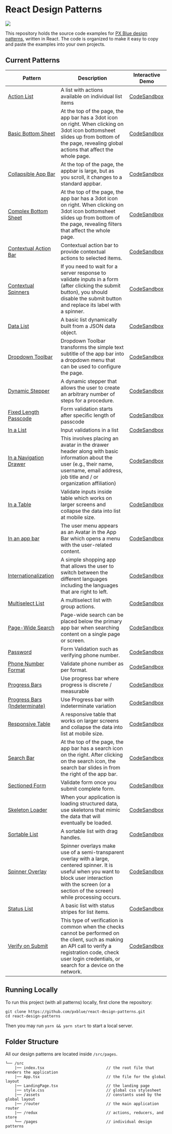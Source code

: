 # React Design Patterns

[![](https://img.shields.io/circleci/project/github/pxblue/react-design-patterns/master.svg?style=flat)](https://circleci.com/gh/pxblue/react-design-patterns/tree/master)

This repository holds the source code examples for [PX Blue design patterns](https://pxblue.github.io/patterns), written in React. The code is organized to make it easy to copy and paste the examples into your own projects.

## Current Patterns

| Pattern                                                                        | Description                                                                                                                                                                                  | Interactive Demo                                                                                                                                                                 |
| ------------------------------------------------------------------------------ | -------------------------------------------------------------------------------------------------------------------------------------------------------------------------------------------- | -------------------------------------------------------------------------------------------------------------------------------------------------------------------------------- |
| [Action List](https://pxblue.github.io/patterns/lists)                         | A list with actions available on individual list items                                                                                                                                       | [CodeSandbox](https://codesandbox.io/s/github/pxblue/react-design-patterns/tree/master?file=/src/pages/lists/action-list/index.tsx&initialpath=action-list)                      |
| [Basic Bottom Sheet](https://pxblue.github.io/patterns/overlay)                | At the top of the page, the app bar has a 3dot icon on right. When clicking on 3dot icon bottomsheet slides up from bottom of the page, revealing global actions that affect the whole page. | [CodeSandbox](https://codesandbox.io/s/github/pxblue/react-design-patterns/tree/master?file=/src/pages/overlays/basic-bottom-sheet/index.tsx&initialpath=basic-bottom-sheet)     |
| [Collapsible App Bar](https://pxblue.github.io/patterns/appbar)                | At the top of the page, the appbar is large, but as you scroll, it changes to a standard appbar.                                                                                             | [CodeSandbox](https://codesandbox.io/s/github/pxblue/react-design-patterns/tree/master?file=/src/pages/app-bar/collapsible-app-bar/index.tsx&initialpath=collapsible)            |
| [Complex Bottom Sheet](https://pxblue.github.io/patterns/overlay)              | At the top of the page, the app bar has a 3dot icon on right. When clicking on 3dot icon bottomsheet slides up from bottom of the page, revealing filters that affect the whole page.        | [CodeSandbox](https://codesandbox.io/s/github/pxblue/react-design-patterns/tree/master?file=/src/pages/overlays/complex-bottom-sheet/index.tsx&initialpath=complex-bottom-sheet) |
| [Contextual Action Bar](https://pxblue.github.io/patterns/appbar) | Contextual action bar to provide contextual actions to selected items. | [CodeSandbox](https://codesandbox.io/s/github/pxblue/react-design-patterns/tree/master?file=/src/pages/app-bar/contextual-action/index.tsx&initialpath=contextual-action) |
| [Contextual Spinners](https://pxblue.github.io/patterns/loading)              | If you need to wait for a server response to validate inputs in a form (after clicking the submit button), you should disable the submit button and replace its label with a spinner.        | [CodeSandbox](https://codesandbox.io/s/github/pxblue/react-design-patterns/tree/master?file=/src/pages/loading-waiting-states/contextual-spinner/ContextualSpinner.tsx&initialpath=contextual-spinner) |
| [Data List](https://pxblue.github.io/patterns/lists)                           | A basic list dynamically built from a JSON data object.                                                                                                                                      | [CodeSandbox](https://codesandbox.io/s/github/pxblue/react-design-patterns/tree/master?file=/src/pages/lists/data-list/index.tsx&initialpath=data-list)                          |
| [Dropdown Toolbar](https://pxblue.github.io/patterns/appbar) | Dropdown Toolbar transforms the simple text subtitle of the app bar into a dropdown menu that can be used to configure the page. | [CodeSandbox](https://codesandbox.io/s/github/pxblue/react-design-patterns/tree/master?file=/src/pages/app-bar/dropdown-toolbar/index.tsx&initialpath=dropdown-toolbar) |
| [Dynamic Stepper](https://pxblue.github.io/patterns/steppers)                  | A dynamic stepper that allows the user to create an arbitrary number of steps for a procedure.                                                                                               | [CodeSandbox](https://codesandbox.io/s/github/pxblue/react-design-patterns/tree/master?file=/src/pages/dynamic-stepper/index.tsx&initialpath=dynamic-stepper)                    |
| [Fixed Length Passcode](https://pxblue.github.io/patterns/forms)  | Form validation starts after specific length of passcode| [CodeSandbox](https://codesandbox.io/s/github/pxblue/react-design-patterns/tree/master?file=/src/pages/form-validation/fixed-length-passcode/index.tsx&initialpath=fixed-length-passcode) |
| [In a List](https://pxblue.github.io/patterns/forms)  | Input validations in a list| [CodeSandbox](https://codesandbox.io/s/github/pxblue/react-design-patterns/tree/master?file=/src/pages/form-validation/list/index.tsx&initialpath=in-a-list) |
| [In a Navigation Drawer](https://pxblue.github.io/patterns/account-menu)  | This involves placing an avatar in the drawer header along with basic information about the user (e.g., their name, username, email address, job title and / or organization affiliation)| [CodeSandbox](https://codesandbox.io/s/github/pxblue/react-design-patterns/tree/master?file=/src/pages/account-menu/in-a-drawer/index.tsx&initialpath=in-a-drawer) |
| [In a Table](https://pxblue.github.io/patterns/forms)  | Validate inputs inside table which works on larger screens and collapse the data into list at mobile size.| [CodeSandbox](https://codesandbox.io/s/github/pxblue/react-design-patterns/tree/master?file=/src/pages/form-validation/table/index.tsx&initialpath=in-a-table) |
| [In an app bar](https://pxblue.github.io/patterns/account-menu)  | The user menu appears as an Avatar in the App Bar which opens a menu with the user-related content.| [CodeSandbox](https://codesandbox.io/s/github/pxblue/react-design-patterns/tree/master?file=/src/pages/account-menu/in-an-app-bar/index.tsx&initialpath=in-an-app-bar) |
| [Internationalization](https://pxblue.github.io/patterns/internationalization) | A simple shopping app that allows the user to switch between the different languages including the languages that are right to left.                                                         | [CodeSandbox](https://codesandbox.io/s/github/pxblue/react-design-patterns/tree/master?file=/src/pages/i18n/index.tsx&initialpath=i18n)                                          |
| [Multiselect List](https://pxblue.github.io/patterns/lists)                    | A multiselect list with group actions.                                                                                                                                                       | [CodeSandbox](https://codesandbox.io/s/github/pxblue/react-design-patterns/tree/master?file=/src/pages/lists/multiselect-list/index.tsx&initialpath=multiselect-list)            |
| [Page-Wide Search](https://pxblue.github.io/patterns/appbar) | Page-wide search can be placed below the primary app bar when searching content on a single page or screen. | [CodeSandbox](https://codesandbox.io/s/github/pxblue/react-design-patterns/tree/master?file=/src/pages/app-bar/page-wide-search/index.tsx&initialpath=page-wide-search) |
| [Password](https://pxblue.github.io/patterns/forms)  | Form Validation such as verifying phone number.                       | [CodeSandbox](https://codesandbox.io/s/github/pxblue/react-design-patterns/tree/master?file=/src/pages/form-validation/password/index.tsx&initialpath=password) |
| [Phone Number Format](https://pxblue.github.io/patterns/forms)  | Validate phone number as per format. | [CodeSandbox](https://codesandbox.io/s/github/pxblue/react-design-patterns/tree/master?file=/src/pages/form-validation/phone-number-format/index.tsx&initialpath=phone-number-format) |
| [Progress Bars](https://pxblue.github.io/patterns/loading)                    | Use progress bar where progress is discrete / measurable                                                                                              | [CodeSandbox](https://codesandbox.io/s/github/pxblue/react-design-patterns/tree/master?file=/src/pages/loading-waiting-states/progress-bar/index.tsx&initialpath=progress-bar)            |
| [Progress Bars (Indeterminate)](https://pxblue.github.io/patterns/loading)                    | Use Progress bar with indeterminate variation                                                                                              | [CodeSandbox](https://codesandbox.io/s/github/pxblue/react-design-patterns/tree/master?file=/src/pages/loading-waiting-states/progress-bar-indeterminate/index.tsx&initialpath=progress-bar-indeterminate)            |
| [Responsive Table](https://pxblue.github.io/patterns/lists)                    | A responsive table that works on larger screens and collapse the data into list at mobile size.                                                                                              | [CodeSandbox](https://codesandbox.io/s/github/pxblue/react-design-patterns/tree/master?file=/src/pages/lists/responsive-table/index.tsx&initialpath=responsive-table)            |
| [Search Bar](https://pxblue.github.io/patterns/appbar)                         | At the top of the page, the app bar has a search icon on the right. After clicking on the search icon, the search bar slides in from the right of the app bar.                               | [CodeSandbox](https://codesandbox.io/s/github/pxblue/react-design-patterns/tree/master?file=/src/pages/app-bar/search-bar/index.tsx&initialpath=search)                          |
| [Sectioned Form](https://pxblue.github.io/patterns/forms)  | Validate form once you submit complete form. | [CodeSandbox](https://codesandbox.io/s/github/pxblue/react-design-patterns/tree/master?file=/src/pages/form-validation/sectioned-form/index.tsx&initialpath=in-a-sectioned-form) |
| [Skeleton Loader](https://pxblue.github.io/patterns/loading)                         | When your application is loading structured data, use skeletons that mimic the data that will eventually be loaded.                               | [CodeSandbox](https://codesandbox.io/s/github/pxblue/react-design-patterns/tree/master?file=/src/pages/loading-waiting-states/skeletons/Skeletons.tsx&initialpath=skeletons)                          |
| [Sortable List](https://pxblue.github.io/patterns/lists)                       | A sortable list with drag handles.                                                                                                                                                           | [CodeSandbox](https://codesandbox.io/s/github/pxblue/react-design-patterns/tree/master?file=/src/pages/lists/sortable-list/index.tsx&initialpath=sortable-list)                  |
| [Spinner Overlay](https://pxblue.github.io/patterns/loading)                         | Spinner overlays make use of a semi-transparent overlay with a large, centered spinner. It is useful when you want to block user interaction with the screen (or a section of the screen) while processing occurs.                               | [CodeSandbox](https://codesandbox.io/s/github/pxblue/react-design-patterns/tree/master?file=/src/pages/loading-waiting-states/spinner-overlays/index.tsx&initialpath=spinner-overlays)                          |
| [Status List](https://pxblue.github.io/patterns/lists)                         | A basic list with status stripes for list items.                                                                                                                                             | [CodeSandbox](https://codesandbox.io/s/github/pxblue/react-design-patterns/tree/master?file=/src/pages/lists/status-list/index.tsx&initialpath=status-list)                      |
| [Verify on Submit](https://pxblue.github.io/patterns/forms)  | This type of verification is common when the checks cannot be performed on the client, such as making an API call to verify a registration code, check user login credentials, or search for a device on the network.  | [CodeSandbox](https://codesandbox.io/s/github/pxblue/react-design-patterns/tree/master?file=/src/pages/form-validation/verify-on-submit/index.tsx&initialpath=verify-on-submit) |

## Running Locally

To run this project (with all patterns) locally, first clone the repository:

```
git clone https://github.com/pxblue/react-design-patterns.git
cd react-design-patterns
```

Then you may run `yarn && yarn start` to start a local server.

## Folder Structure

All our design patterns are located inside `/src/pages`.

```
└── /src
    |── index.tsx                           // the root file that renders the application
    |── App.tsx                             // the file for the global layout
    |── LandingPage.tsx                     // the landing page
    |── style.css                           // global css stylesheet
    |── /assets                             // constants used by the global layout
    |── /router                             // the main application router
    |── /redux                              // actions, reducers, and store
    └── /pages                              // individual design patterns
```
